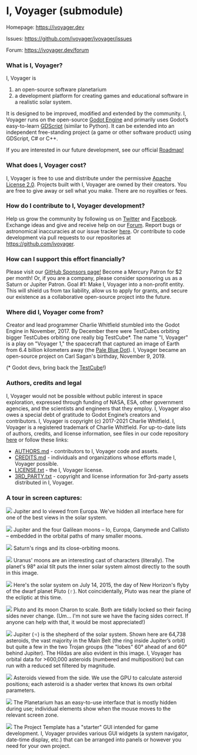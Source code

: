 # I, Voyager (submodule)

Homepage: https://ivoyager.dev

Issues: https://github.com/ivoyager/ivoyager/issues

Forum: https://ivoyager.dev/forum

### What is I, Voyager?
I, Voyager is
1. an open-source software planetarium 
2. a development platform for creating games and educational software in a realistic solar system.

It is designed to be improved, modified and extended by the community. I, Voyager runs on the open-source [Godot Engine](https://godotengine.org) and primarily uses Godot’s easy-to-learn [GDScript](http://docs.godotengine.org/en/stable/getting_started/scripting/gdscript/gdscript_basics.html#doc-gdscript) (similar to Python). It can be extended into an independent free-standing project (a game or other software product) using GDScript, C# or C++.

If you are interested in our future development, see our official [Roadmap!](https://ivoyager.dev/forum/index.php?p=/discussion/41/roadmap)

### What does I, Voyager cost?
I, Voyager is free to use and distribute under the permissive [Apache License 2.0](https://en.wikipedia.org/wiki/Apache_License). Projects built with I, Voyager are owned by their creators. You are free to give away or sell what you make. There are no royalties or fees.

### How do I contribute to I, Voyager development?
Help us grow the community by following us on [Twitter](https://twitter.com/IVoygr) and [Facebook](https://www.facebook.com/IVoygr/). Exchange ideas and give and receive help on our [Forum](https://ivoyager.dev/forum). Report bugs or astronomical inaccuracies at our issue tracker [here](https://github.com/ivoyager/issues). Or contribute to code development via pull requests to our repositories at https://github.com/ivoyager.

### How can I support this effort financially?
Please visit our [GitHub Sponsors page!](https://github.com/sponsors/charliewhitfield) Become a Mercury Patron for $2 per month! Or, if you are a company, please consider sponsoring us as a Saturn or Jupiter Patron. Goal #1: Make I, Voyager into a non-profit entity. This will shield us from tax liability, allow us to apply for grants, and secure our existence as a collaborative open-source project into the future.

### Where did I, Voyager come from?
Creator and lead programmer Charlie Whitfield stumbled into the Godot Engine in November, 2017. By December there were TestCubes orbiting bigger TestCubes orbiting one really big TestCube*. The name "I, Voyager" is a play on "Voyager 1," the spacecraft that captured an image of Earth from 6.4 billion kilometers away (the [Pale Blue Dot](https://www.planetary.org/explore/space-topics/earth/pale-blue-dot.html)). I, Voyager became an open-source project on Carl Sagan's birthday, November 9, 2019.

(* Godot devs, bring back the [TestCube](https://docs.godotengine.org/en/2.1/classes/class_testcube.html)!)

### Authors, credits and legal
I, Voyager would not be possible without public interest in space exploration, expressed through funding of NASA, ESA, other government agencies, and the scientists and engineers that they employ. I, Voyager also owes a special debt of gratitude to Godot Engine’s creators and contributors. I, Voyager is copyright (c) 2017-2021 Charlie Whitfield. I, Voyager is a registered trademark of Charlie Whitfield. For up-to-date lists of authors, credits, and license information, see files in our code repository [here](https://github.com/ivoyager/ivoyager) or follow these links:
* [AUTHORS.md](https://github.com/ivoyager/ivoyager/blob/master/AUTHORS.md) - contributors to I, Voyager code and assets.
* [CREDITS.md](https://github.com/ivoyager/ivoyager/blob/master/CREDITS.md) - individuals and organizations whose efforts made I, Voyager possible.  
* [LICENSE.txt](https://github.com/ivoyager/ivoyager/blob/master/LICENSE.txt) - the I, Voyager license.
* [3RD_PARTY.txt](https://github.com/ivoyager/ivoyager/blob/master/3RD_PARTY.txt) - copyright and license information for 3rd-party assets distributed in I, Voyager.

### A tour in screen captures:
![](https://ivoyager.dev/wp-content/uploads/2020/01/europa-jupiter-io-ivoyager.jpg)
Jupiter and Io viewed from Europa. We've hidden all interface here for one of the best views in the solar system.

![](https://ivoyager.dev/wp-content/uploads/2019/10/moons-of-jupiter.jpg)
Jupiter and the four Galilean moons – Io, Europa, Ganymede and Callisto – embedded in the orbital paths of many smaller moons.

![](https://ivoyager.dev/wp-content/uploads/2019/12/saturn-rings-moons-ivoyager.jpg)
Saturn's rings and its close-orbiting moons.

![](https://ivoyager.dev/wp-content/uploads/2020/01/uranus-moons-ivoyager.jpg)
Uranus' moons are an interesting cast of characters (literally). The planet's 98° axial tilt puts the inner solar system almost directly to the south in this image.

![](https://ivoyager.dev/wp-content/uploads/2020/01/solar-system-pluto-flyby-ivoyager.jpg)
Here's the solar system on July 14, 2015, the day of New Horizon's flyby of the dwarf planet Pluto (♇). Not coincidentally, Pluto was near the plane of the ecliptic at this time.

![](https://ivoyager.dev/wp-content/uploads/2020/01/pluto-charon-ivoyager.jpg)
Pluto and its moon Charon to scale. Both are tidally locked so their facing sides never change. (Um... I'm not sure we have the facing sides correct. If anyone can help with that, it would be most appreciated!)

![](https://ivoyager.dev/wp-content/uploads/2020/01/asteroids-ivoyager-1.jpg)
 Jupiter (♃) is the shepherd of the solar system. Shown here are 64,738 asteroids, the vast majority in the  Main Belt (the ring inside Jupiter’s orbit) but quite a few in the two Trojan groups (the "lobes" 60° ahead of and 60° behind Jupiter). The Hildas are also evident in this image. I, Voyager has orbital data for >600,000 asteroids (numbered and multiposition) but can run with a reduced set filtered by magnitude.
 
![](https://ivoyager.dev/wp-content/uploads/2020/01/asteroids-ivoyager-2.jpg)
Asteroids viewed from the side. We use the GPU to calculate asteroid positions; each asteroid is a shader vertex that knows its own orbital parameters.

![](https://ivoyager.dev/wp-content/uploads/2020/01/ivoyager-planetarium-gui.jpg)
The Planetarium has an easy-to-use interface that is mostly hidden during use; individual elements show when the mouse moves to the relevant screen zone.

![](https://ivoyager.dev/wp-content/uploads/2020/01/ivoyager-template-gui.jpg)
The Project Template has a "starter" GUI intended for game development. I, Voyager provides various GUI widgets (a system navigator, date-time display, etc.) that can be arranged into panels or however you need for your own project.
